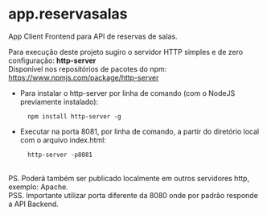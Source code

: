 # app.reservasalas

App Client Frontend para API de reservas de salas.

Para execução deste projeto sugiro o servidor HTTP simples e de zero configuração: <b>http-server</b>
<br>Disponível nos repositórios de pacotes do npm: https://www.npmjs.com/package/http-server

* Para instalar o http-server por linha de comando (com o NodeJS previamente instalado):

        npm install http-server -g

* Executar na porta 8081, por linha de comando, a partir do diretório local com o arquivo index.html:
 
        http-server -p8081

<br>PS. Poderá também ser publicado localmente em outros servidores http, exemplo: Apache.
<br>PSS. Importante utilizar porta diferente da 8080 onde por padrão responde a API Backend.
